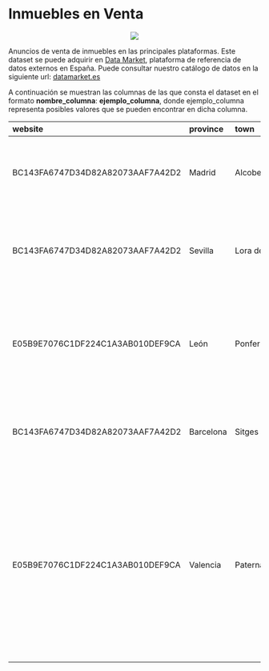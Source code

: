 # Inmuebles en Venta

<div style="text-align:center"><img src="https://datamarket.es/media/images/pisos-en-venta-image.png"/></div>

Anuncios de venta de inmuebles en las principales plataformas. Este dataset se puede adquirir en [Data Market](https://datamarket.es/#inmuebles-en-venta-dataset), plataforma de referencia de datos externos en España. Puede consultar nuestro catálogo de datos en la siguiente url: [datamarket.es](https://datamarket.es/)

A continuación se muestran las columnas de las que consta el dataset en el formato __nombre_columna__: __ejemplo_columna__, donde ejemplo_columna representa posibles valores que se pueden encontrar en dicha columna.

| website                          | province   | town         | location                                       | name                                           |   price |   area |   rooms |   floor | is_outer   | elevator   | description                                                                                                                                                                                       | publication   | dealer                | is_professional   | insert_date         |
|:---------------------------------|:-----------|:-------------|:-----------------------------------------------|:-----------------------------------------------|--------:|-------:|--------:|--------:|:-----------|:-----------|:--------------------------------------------------------------------------------------------------------------------------------------------------------------------------------------------------|:--------------|:----------------------|:------------------|:--------------------|
| BC143FA6747D34D82A82073AAF7A42D2 | Madrid     | Alcobendas   | Distrito Valdelacasa                           | Piso en venta en Valdelacasa                   |  430000 |    180 |       3 |       0 | True       | True       | LOFT DUPLEX CON JARDIN PRIVADO DE 40 M2. 3 habitaciones dobles.                                                                                                                                   | 4 horas       | Keller Williams Prime | True              | 2020-12-10 12:00:00 |
| BC143FA6747D34D82A82073AAF7A42D2 | Sevilla    | Lora del Río | Avenida Antonio Machado                        | Piso en venta en avenida Antonio Machado       |   91800 |    109 |       3 |     nan | True       | False      | El inmueble (PISO) se encuentra situado en el municipio de LORA DEL RÍO (SEVILLA).                                                                                                                | 15 minutos    | Outlet de viviendas   | True              | 2020-11-05 12:00:00 |
| E05B9E7076C1DF224C1A3AB010DEF9CA | León       | Ponferrada   | Calle San Antonio, 23 - Distrito Flores de Sil | Dúplex en venta en calle San Antonio, 23       |   97900 |    126 |       4 |       3 | True       | True       | (Ref. 13650) Se vende duplex en Ponferrada. Posibilidad de financiación 100 % gastos incluidos.                                                                                                   | None          | Inmogestión           | True              | 2020-10-01 00:00:00 |
| BC143FA6747D34D82A82073AAF7A42D2 | Barcelona  | Sitges       | Distrito Garraf                                | Casa o chalet independiente en venta en Garraf |  480000 |    221 |       5 |     nan |            | False      | Hay arquitecturas creadas para cada lugar, espacios que vuelven a su origen.                                                                                                                      | 8 diciembre   | Mediterránea RE       | True              | 2020-12-10 12:00:00 |
| E05B9E7076C1DF224C1A3AB010DEF9CA | Valencia   | Paterna      | Distrito La Cañada                             | Casa o chalet en venta en La Cañada            |  398576 |    330 |       6 |     nan |            | False      | Chalet de diseño en La Cañada. Presentamos este espectacular chalet de diseño minimalista tipo Cube Ibiza con calidades de lujo en La Cañada, con vistas panorámicas al Parque Natural del Turia. | 45 minutos    | aProperties Valencia  | True              | 2020-09-15 00:00:00 |
